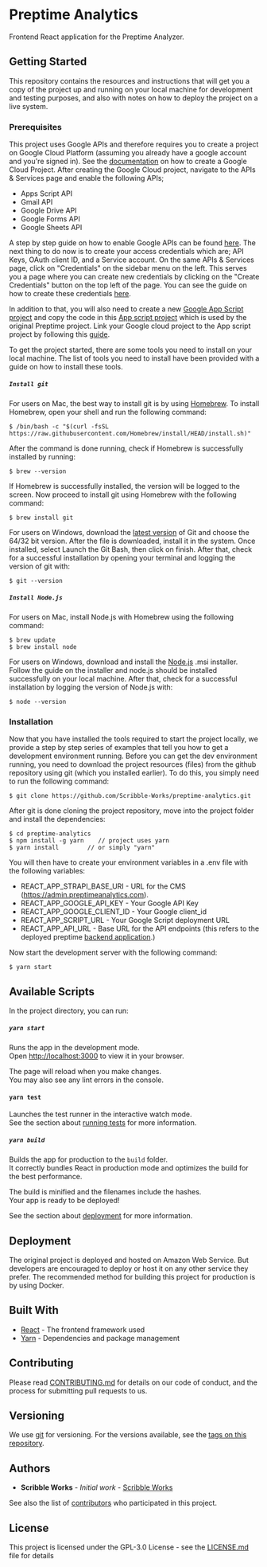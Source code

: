 # Preptime Analytics

Frontend React application for the Preptime Analyzer.

## Getting Started

This repository contains the resources and instructions that will get you a copy of the project up and running on your local machine for development and testing purposes, and also with notes on how to deploy the project on a live system.

### Prerequisites

This project uses Google APIs and therefore requires you to create a project on Google Cloud Platform (assuming you already have a google account and you're signed in). See the [documentation](https://cloud.google.com/resource-manager/docs/creating-managing-projects) on how to create a Google Cloud Project. After creating the Google Cloud project, navigate to the APIs & Services page and enable the following APIs;

* Apps Script API
* Gmail API
* Google Drive API
* Google Forms API
* Google Sheets API

A step by step guide on how to enable Google APIs can be found [here](https://support.google.com/googleapi/answer/6158841?hl=en). The next thing to do now is to create your access credentials which are; API Keys, OAuth client ID, and a Service account. On the same APIs & Services page, click on "Credentials" on the sidebar menu on the left. This serves you a page where you can create new credentials by clicking on the "Create Credentials" button on the top left of the page. You can see the guide on how to create these credentials [here](https://developers.google.com/workspace/guides/create-credentials).

In addition to that, you will also need to create a new [Google App Script project](https://script.google.com) and copy the code in this [App script project](https://script.google.com/home/projects/1QShlUGMc11-f3q_ADp00WRILV4XEyV9YgB1FFIC_ZV1RNLy98_uMtqxD/edit) which is used by the original Preptime project. Link your Google cloud project to the App script project by following this [guide](https://developers.google.com/apps-script/guides/cloud-platform-projects).

To get the project started, there are some tools you need to install on your local machine. The list of tools you need to install have been provided with a guide on how to install these tools.

##### `Install git`

For users on Mac, the best way to install git is by using [Homebrew](https://brew.sh/). To install Homebrew, open your shell and run the following command:

```
$ /bin/bash -c "$(curl -fsSL https://raw.githubusercontent.com/Homebrew/install/HEAD/install.sh)"
```

After the command is done running, check if Homebrew is successfully installed by running:

```
$ brew --version
```

If Homebrew is successfully installed, the version will be logged to the screen. Now proceed to install git using Homebrew with the following command:

```
$ brew install git
```

For users on Windows, download the [latest version](https://git-scm.com/downloads) of Git and choose the 64/32 bit version. After the file is downloaded, install it in the system. Once installed, select Launch the Git Bash, then click on finish. After that, check for a successful installation by opening your terminal and logging the version of git with:

```
$ git --version
```

##### `Install Node.js`

For users on Mac, install Node.js with Homebrew using the following command:

```
$ brew update
$ brew install node
```

For users on Windows, download and install the [Node.js](https://nodejs.org/en/download/) .msi installer. Follow the guide on the installer and node.js should be installed successfully on your local machine. After that, check for a successful installation by logging the version of Node.js with:

```
$ node --version
```

### Installation

Now that you have installed the tools required to start the project locally, we provide a step by step series of examples that tell you how to get a development environment running. Before you can get the dev environment running, you need to download the project resources (files) from the github repository using git (which you installed earlier). To do this, you simply need to run the following command:

```
$ git clone https://github.com/Scribble-Works/preptime-analytics.git
```

After git is done cloning the project repository, move into the project folder and install the dependencies:

```
$ cd preptime-analytics
$ npm install -g yarn    // project uses yarn
$ yarn install        // or simply "yarn"
```

You will then have to create your environment variables in a .env file with the following variables:

* REACT_APP_STRAPI_BASE_URI - URL for the CMS (https://admin.preptimeanalytics.com).
* REACT_APP_GOOGLE_API_KEY - Your Google API Key
* REACT_APP_GOOGLE_CLIENT_ID - Your Google client_id
* REACT_APP_SCRIPT_URL - Your Google Script deployment URL
* REACT_APP_API_URL - Base URL for the API endpoints (this refers to the deployed preptime [backend application](https://github.com/Scribble-Works/preptime-api).)

Now start the development server with the following command:

```
$ yarn start
```

## Available Scripts
In the project directory, you can run:

##### `yarn start`

Runs the app in the development mode.\
Open [http://localhost:3000](http://localhost:3000) to view it in your browser.

The page will reload when you make changes.\
You may also see any lint errors in the console.

#### `yarn test`

Launches the test runner in the interactive watch mode.\
See the section about [running tests](https://facebook.github.io/create-react-app/docs/running-tests) for more information.

##### `yarn build`

Builds the app for production to the `build` folder.\
It correctly bundles React in production mode and optimizes the build for the best performance.

The build is minified and the filenames include the hashes.\
Your app is ready to be deployed!

See the section about [deployment](https://facebook.github.io/create-react-app/docs/deployment) for more information.

## Deployment

The original project is deployed and hosted on Amazon Web Service. But developers are encouraged to deploy or host it on any other service they prefer. The recommended method for building this project for production is by using Docker.

## Built With

* [React](https://reactjs.org/) - The frontend framework used
* [Yarn](https://yarnpkg.com/) - Dependencies and package management

## Contributing

Please read [CONTRIBUTING.md](https://gist.github.com/PurpleBooth/b24679402957c63ec426) for details on our code of conduct, and the process for submitting pull requests to us.

## Versioning

We use [git](https://git-scm.com/) for versioning. For the versions available, see the [tags on this repository](https://github.com/Scribble-Works/project/tags). 

## Authors

* **Scribble Works** - *Initial work* - [Scribble Works](https://github.com/Scribble-Works)

See also the list of [contributors](https://github.com/Scribble-Works/preptime-analytics/graphs/contributors) who participated in this project.

## License

This project is licensed under the GPL-3.0 License - see the [LICENSE.md](LICENSE.md) file for details
